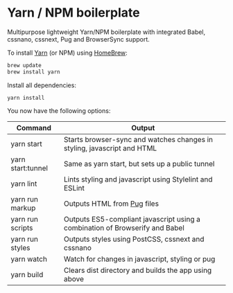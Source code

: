 # Yarn / NPM boilerplate

Multipurpose lightweight Yarn/NPM boilerplate with integrated Babel, cssnano, cssnext, Pug and BrowserSync support.

To install [Yarn](https://yarnpkg.com/) (or NPM) using [HomeBrew](http://brew.sh/):
```bash
brew update
brew install yarn
```
Install all dependencies:
```node
yarn install
```
You now have the following options:

Command | Output
--- | ---
yarn start| Starts browser-sync and watches changes in styling, javascript and HTML
yarn start:tunnel | Same as yarn start, but sets up a public tunnel
yarn lint| Lints styling and javascript using Stylelint and ESLint
yarn run markup|  Outputs HTML from [Pug](https://github.com/pugjs/pug) files
yarn run scripts| Outputs ES5-compliant javascript using a combination of Browserify and Babel
yarn run styles|  Outputs styles using PostCSS, cssnext and cssnano
yarn watch|  Watch for changes in javascript, styling or pug
yarn build|  Clears dist directory and builds the app using above
